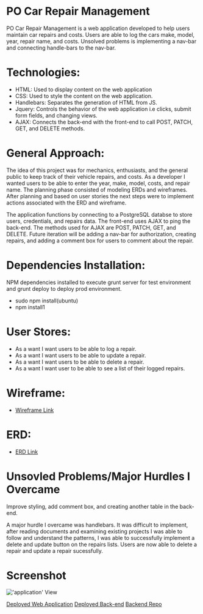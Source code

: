 # PO Car Repair Management

PO Car Repair Management is a web application developed to help users maintain car repairs and costs. Users are able to log the cars make, model, year, repair name, and costs. Unsolved problems is implementing a nav-bar and connecting handle-bars to the nav-bar.

# Technologies:

  - HTML: Used to display content on the web application
  - CSS: Used to style the content on the web application.
  - Handlebars: Separates the generation of HTML from JS.
  - Jquery: Controls the behavior of the web application i.e clicks, submit form fields, and changing views.
  - AJAX: Connects the back-end with the front-end to call POST, PATCH, GET, and DELETE methods.

# General Approach:

  The idea of this project was for mechanics, enthusiasts, and the general public to keep track of their vehicle repairs, and costs. As a developer I wanted users to be able to enter the year, make, model, costs, and repair name. The planning phase consisted of modeling ERDs and wireframes. After planning and based on user stories the next steps were to implement actions associated with the ERD and wireframe.

  The application functions by connecting to a PostgreSQL databse to store users, credentials, and repairs data. The front-end uses AJAX to ping the back-end. The methods used for AJAX are POST, PATCH, GET, and DELETE. Future iteration will be adding a nav-bar for authorization, creating repairs, and adding a comment box for users to comment about the repair.

# Dependencies Installation:

  NPM dependencies installed to execute grunt server for test environment and grunt deploy to deploy prod environment.

  - sudo npm install(ubuntu)
  - npm install1

# User Stores:

  - As a want I want users to be able to log a repair.
  - As a want I want users to be able to update a repair.
  - As a want I want users to be able to delete a repair.
  - As a want I want user to be able to see a list of their logged repairs.

# Wireframe:

  - [Wireframe Link](http://i.imgur.com/d8YDxLq.jpg)

# ERD:

  - [ERD Link](http://i.imgur.com/lbDsQ14.jpg)

# Unsovled Problems/Major Hurdles I Overcame

  Improve styling, add comment box, and creating another table in the back-end.

  A major hurdle I overcame was handlebars. It was difficult to implement, after reading documents and examining existing projects I was able to follow and understand the patterns, I was able to successfully implement a delete and update button on the repairs lists. Users are now able to delete a repair and update a repair sucessfully.

# Screenshot
  !['application' View](http://imgur.com/2kunVd6.png)

[Deployed Web Application](https://pouk91.github.io/newCapstone/)
[Deployed Back-end](https://stormy-crag-69533.herokuapp.com/)
[Backend Repo](https://github.com/Pouk91/newCapstoneAPi)

